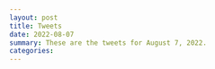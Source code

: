 ```yaml
---
layout: post
title: Tweets
date: 2022-08-07
summary: These are the tweets for August 7, 2022.
categories:
---
```


